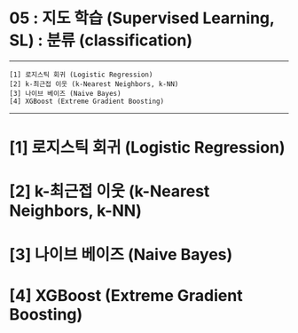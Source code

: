 #  05 : 지도 학습 (Supervised Learning, SL) : 분류 (classification)


---

	[1] 로지스틱 회귀 (Logistic Regression)
	[2] k-최근접 이웃 (k-Nearest Neighbors, k-NN)
	[3] 나이브 베이즈 (Naive Bayes)
	[4] XGBoost (Extreme Gradient Boosting)
  
---


# [1] 로지스틱 회귀 (Logistic Regression)

# [2] k-최근접 이웃 (k-Nearest Neighbors, k-NN)

# [3] 나이브 베이즈 (Naive Bayes)

# [4] XGBoost (Extreme Gradient Boosting)

